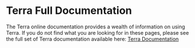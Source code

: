 # Terra Full Documentation

The Terra online documentation provides a wealth of information on using Terra. If you do not find what you are looking for in these pages, please see the full set of Terra documentation available here: [Terra Documentation](https://support.terra.bio/hc/en-us)


